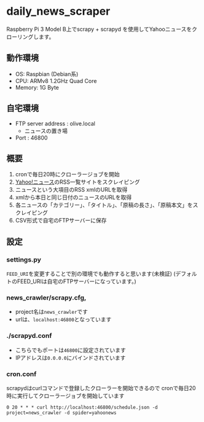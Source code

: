 # daily_news_scraper

Raspberry Pi 3 Model B上でscrapy + scrapyd を使用してYahooニュースをクローリングします。

## 動作環境

- OS: Raspbian (Debian系)
- CPU: ARMv8 1.2GHz Quad Core
- Memory: 1G Byte

## 自宅環境

- FTP server address : olive.local
    - ニュースの置き場
- Port : 46800

## 概要

1. cronで毎日20時にクローラージョブを開始
2. [Yahoo!ニュース](https://headlines.yahoo.co.jp/rss/list)のRSS一覧サイトをスクレイピング
3. ニュースという大項目のRSS xmlのURLを取得
4. xmlから本日と同じ日付のニュースのURLを取得
5. 各ニュースの「カテゴリー」、「タイトル」、「原稿の長さ」、「原稿本文」をスクレイピング
6. CSV形式で自宅のFTPサーバーに保存

## 設定

### settings.py

`FEED_URI`を変更することで別の環境でも動作すると思います(未検証)
(デフォルトのFEED_URIは自宅のFTPサーバーになっています。)

### news_crawler/scrapy.cfg,

- project名は`news_crawler`です
- urlは、`localhost:46800`となっています

### ./scrapyd.conf

- こちらでもポートは`46800`に設定されています
- IPアドレスは`0.0.0.0`にバインドされています

### cron.conf

scrapydはcurlコマンドで登録したクローラーを開始できるので
cronで毎日20時に実行してクローラージョブを開始しています

```
0 20 * * * curl http://localhost:46800/schedule.json -d project=news_crawler -d spider=yahoonews
```
